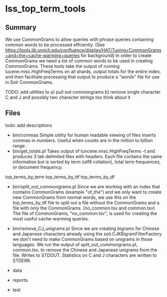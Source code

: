 # lss_top_term_tools

## Summary
We use CommonGrams to allow queries with phrase queries containing common words to be processed effciently. (See https://tools.lib.umich.edu/confluence/display/HAT/Tuning+CommonGrams+and+the+cache-warming+queries for background)
In order to create CommonGrams we need a list of common words to be used in creating CommonGrams. These tools take the output of running  lucene.misc.HighFreqTerms on all shards, output totals for the entire index, and then facilitate processing that output to produce a "words" file for use in Solr CommonGrams.


TODO: add utilities to 
a) pull out commongrams
b) remove single character C and J and possibly two character strings too think about it


## Files

todo: add descriptions


* bin/commas
Simple utility for human readable viewing of files inserts commas in numbers.  Useful when counts are in the million to billion range.
* bin/get_totals.pl
Takes output of luncene.misc.HighFreqTerms -t and produces 3 tab delimited files with headers.
Each file contains the same information but is sorted by term (utf8 collation), total term frequences, or document frequency.

top_terms_by_term
top_terms_by_ttf
top_terms_by_df

* bin/split_out_commongrams.pl
Since we are working with an index that contains CommonGrams (example "of_the") and we only want to create new CommonGrams from normal words, we use this on the top_terms_by_ttf file to split out a file without the CommonGrams and a file with only the CommonGrams.  (no_common.tsv and common.tsv)  The file of CommonGrams, "no_common.tsv", is used for creating the most useful cache-warming queries.

* bin/remove_CJ_unigrams.pl
Since we are creating bigrams for Chinese and Japanese characters already using the solr.CJKBigramFilterFactory we don't need to make CommonGrams based on unigrams in those languages.  We run the output of split_out_commongrams.pl, common.tsv, to remove the Chinese and Japanese unigrams from the file.   Writes to STDOUT.   Statistics on C and J characters are written to STDERR.

* data
* reports
* test
